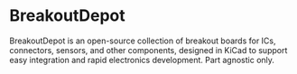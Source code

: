 # BreakoutDepot
BreakoutDepot is an open-source collection of breakout boards for ICs, connectors, sensors, and other components, designed in KiCad to support easy integration and rapid electronics development. Part agnostic only. 
